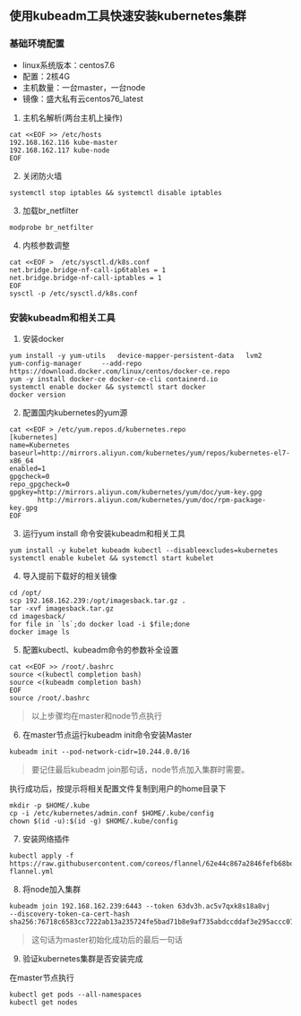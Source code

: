 ## 使用kubeadm工具快速安装kubernetes集群

### 基础环境配置

* linux系统版本：centos7.6
* 配置：2核4G
* 主机数量：一台master，一台node
* 镜像：盛大私有云centos76_latest

1. 主机名解析(两台主机上操作)

```
cat <<EOF >> /etc/hosts
192.168.162.116 kube-master
192.168.162.117 kube-node
EOF
```

2. 关闭防火墙

```
systemctl stop iptables && systemctl disable iptables
```

3. 加载br_netfilter

```
modprobe br_netfilter
```

4. 内核参数调整

```
cat <<EOF >  /etc/sysctl.d/k8s.conf
net.bridge.bridge-nf-call-ip6tables = 1
net.bridge.bridge-nf-call-iptables = 1
EOF
sysctl -p /etc/sysctl.d/k8s.conf
```

### 安装kubeadm和相关工具

1. 安装docker

```
yum install -y yum-utils   device-mapper-persistent-data   lvm2
yum-config-manager     --add-repo     https://download.docker.com/linux/centos/docker-ce.repo
yum -y install docker-ce docker-ce-cli containerd.io
systemctl enable docker && systemctl start docker
docker version
```

2. 配置国内kubernetes的yum源

```
cat <<EOF > /etc/yum.repos.d/kubernetes.repo
[kubernetes]
name=Kubernetes
baseurl=http://mirrors.aliyun.com/kubernetes/yum/repos/kubernetes-el7-x86_64
enabled=1
gpgcheck=0
repo_gpgcheck=0
gpgkey=http://mirrors.aliyun.com/kubernetes/yum/doc/yum-key.gpg
       http://mirrors.aliyun.com/kubernetes/yum/doc/rpm-package-key.gpg
EOF
```

3. 运行yum install 命令安装kubeadm和相关工具

```
yum install -y kubelet kubeadm kubectl --disableexcludes=kubernetes
systemctl enable kubelet && systemctl start kubelet
```

4. 导入提前下载好的相关镜像

```
cd /opt/
scp 192.168.162.239:/opt/imagesback.tar.gz .
tar -xvf imagesback.tar.gz
cd imagesback/
for file in `ls`;do docker load -i $file;done
docker image ls
```

5. 配置kubectl、kubeadm命令的参数补全设置

```
cat <<EOF >> /root/.bashrc
source <(kubectl completion bash)
source <(kubeadm completion bash)
EOF
source /root/.bashrc
```

> 以上步骤均在master和node节点执行

6. 在master节点运行kubeadm init命令安装Master

```
kubeadm init --pod-network-cidr=10.244.0.0/16
```

> 要记住最后kubeadm join那句话，node节点加入集群时需要。

执行成功后，按提示将相关配置文件复制到用户的home目录下

```
mkdir -p $HOME/.kube
cp -i /etc/kubernetes/admin.conf $HOME/.kube/config
chown $(id -u):$(id -g) $HOME/.kube/config
```

7. 安装网络插件

```
kubectl apply -f https://raw.githubusercontent.com/coreos/flannel/62e44c867a2846fefb68bd5f178daf4da3095ccb/Documentation/kube-flannel.yml
```

8. 将node加入集群

```
kubeadm join 192.168.162.239:6443 --token 63dv3h.ac5v7qxk8s18a8vj     --discovery-token-ca-cert-hash sha256:76718c6583cc7222ab13a235724fe5bad71b8e9af735abdccddaf3e295accc07 
```

> 这句话为master初始化成功后的最后一句话

9. 验证kubernetes集群是否安装完成

在master节点执行

```
kubectl get pods --all-namespaces
kubectl get nodes
```